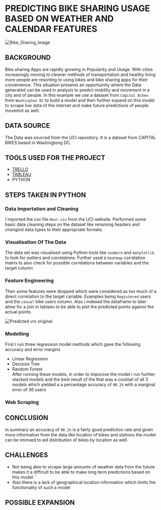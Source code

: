 # PREDICTING BIKE SHARING USAGE BASED ON WEATHER AND CALENDAR FEATURES
![Bike_Sharing_Image](https://user-images.githubusercontent.com/92721547/146390409-09accbf3-190e-4f95-b546-808daf4c0c49.jpg)


## BACKGROUND 
Bike sharing Apps are rapidly growing in Popularity and Usage. With cities increasingly moving to cleaner methods of transportation and healthy living more people are resorting to using bikes and bike sharing apps for their convenience. This situation presents an opportuinity where the Data generated can be used in analysis to predict mobility and movement in a city and of people. In this example we use a dataset from ```Capital Bikes``` from ```Washington DC``` to build a model and then further expand on this model to scrape live data of the internet and make future predictions of people movemnt as well. 
## DATA SOURCE 
The Data was sourced from the UCI repository. It is  a dataset from CAPITAL BIKES based in Washingtong DC. 
## TOOLS USED FOR THE PROJECT
- [TRELLO](https://trello.com/b/FzIITYV4/final-project) 
- [TABLEAU](https://public.tableau.com/app/profile/kofi.ampomah/viz/Draft_of_final_project/PredictionVrsOriginal) 
- PYTHON 
## STEPS TAKEN IN PYTHON 
### Data Importation and Cleaning 
I imported the csv file ```Hour.csv``` from the UCI website. Performed some basic data cleaning steps on the dataset like renaming headers and changind data types to their appropriate formats. 
### Visualisation Of The Data
The data set was visualised using Python tools like ```seaborn``` and ```matplotlib``` to look for outliers and correlations. 
Further used a ```heatmap``` correlation matrix to also check for possible correlations between variables and the target column 
### Feature Engineering 
Then some features were dropped which were considered as too much of a direct correlation to the target cariable. Examples being ```Registered``` users and the ```casual``` bike users column. Also i indexed the dataframe to later allow for a join in tablaeu to be able to plot the predicted points against the actual points. 

![Predicted vrs original](https://user-images.githubusercontent.com/92721547/146392924-4fdf17c7-5772-47d2-b344-e5313a50080b.png)

### Modelling 
First i run three regression model methods which gave the following accuracy and error margins
- Linear Regression 
- Decision Tree 
- Random Forest  <br> 
After running these models, in order to imporove the model i run furhter stacked models and the best result of the that was a cocktail of all 3 models which yielded a a percentage accuracy of ```90.2%``` with a marginal error of 36 users 

### Web Scraping

## CONCLUSION 
In summary an accuracy of ```90.2%``` is a fairly good prediction rate and given more information from the data like location of bikes and stations the model can be imroved to aid distribution of bikes by location as well. 

## CHALLENGES 
- Not being able to scrape large amounts of weather data from the future makes it a difficult to be able to make long term predictions based on this model. '
- Also there is a lack of geographical location information which limits the functionality of such a model

## POSSIBLE EXPANSION 






